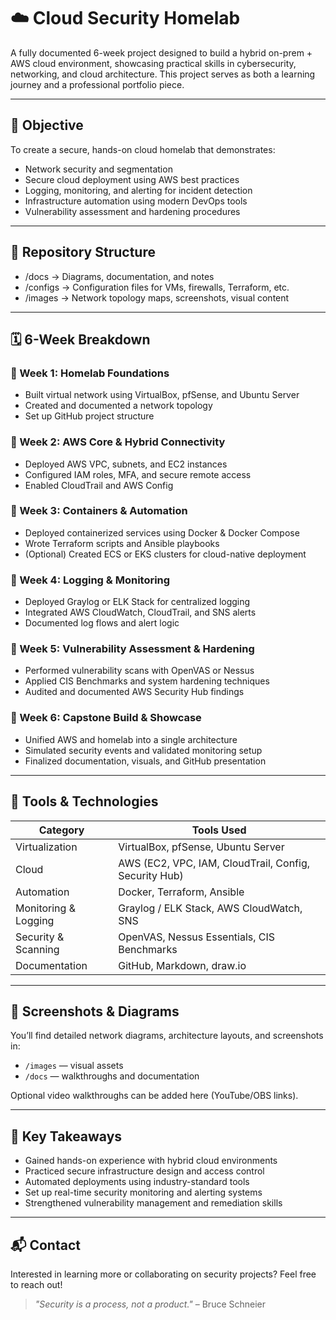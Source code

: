 # ☁️ Cloud Security Homelab

A fully documented 6-week project designed to build a hybrid on-prem + AWS cloud environment, showcasing practical skills in cybersecurity, networking, and cloud architecture. This project serves as both a learning journey and a professional portfolio piece.

---

## 🎯 Objective

To create a secure, hands-on cloud homelab that demonstrates:

- Network security and segmentation
- Secure cloud deployment using AWS best practices
- Logging, monitoring, and alerting for incident detection
- Infrastructure automation using modern DevOps tools
- Vulnerability assessment and hardening procedures

---

## 📁 Repository Structure
- /docs → Diagrams, documentation, and notes
- /configs → Configuration files for VMs, firewalls, Terraform, etc.
- /images → Network topology maps, screenshots, visual content

---

## 🗓️ 6-Week Breakdown

### 📌 Week 1: Homelab Foundations
- Built virtual network using VirtualBox, pfSense, and Ubuntu Server
- Created and documented a network topology
- Set up GitHub project structure

### 📌 Week 2: AWS Core & Hybrid Connectivity
- Deployed AWS VPC, subnets, and EC2 instances
- Configured IAM roles, MFA, and secure remote access
- Enabled CloudTrail and AWS Config

### 📌 Week 3: Containers & Automation
- Deployed containerized services using Docker & Docker Compose
- Wrote Terraform scripts and Ansible playbooks
- (Optional) Created ECS or EKS clusters for cloud-native deployment

### 📌 Week 4: Logging & Monitoring
- Deployed Graylog or ELK Stack for centralized logging
- Integrated AWS CloudWatch, CloudTrail, and SNS alerts
- Documented log flows and alert logic

### 📌 Week 5: Vulnerability Assessment & Hardening
- Performed vulnerability scans with OpenVAS or Nessus
- Applied CIS Benchmarks and system hardening techniques
- Audited and documented AWS Security Hub findings

### 📌 Week 6: Capstone Build & Showcase
- Unified AWS and homelab into a single architecture
- Simulated security events and validated monitoring setup
- Finalized documentation, visuals, and GitHub presentation

---

## 🧰 Tools & Technologies

| Category              | Tools Used                                                   |
|----------------------|--------------------------------------------------------------|
| Virtualization        | VirtualBox, pfSense, Ubuntu Server                           |
| Cloud                 | AWS (EC2, VPC, IAM, CloudTrail, Config, Security Hub)        |
| Automation            | Docker, Terraform, Ansible                                   |
| Monitoring & Logging  | Graylog / ELK Stack, AWS CloudWatch, SNS                     |
| Security & Scanning   | OpenVAS, Nessus Essentials, CIS Benchmarks                   |
| Documentation         | GitHub, Markdown, draw.io                                    |

---

## 📸 Screenshots & Diagrams

You’ll find detailed network diagrams, architecture layouts, and screenshots in:

- `/images` — visual assets
- `/docs` — walkthroughs and documentation

Optional video walkthroughs can be added here (YouTube/OBS links).

---

## 🧠 Key Takeaways

- Gained hands-on experience with hybrid cloud environments
- Practiced secure infrastructure design and access control
- Automated deployments using industry-standard tools
- Set up real-time security monitoring and alerting systems
- Strengthened vulnerability management and remediation skills

---

## 📬 Contact

Interested in learning more or collaborating on security projects? Feel free to reach out!

> _"Security is a process, not a product."_ – Bruce Schneier
